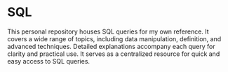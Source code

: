 # SQL
This personal repository houses SQL queries for my own reference. It covers a wide range of topics, including data manipulation, definition, and advanced techniques. Detailed explanations accompany each query for clarity and practical use. It serves as a centralized resource for quick and easy access to SQL queries.
